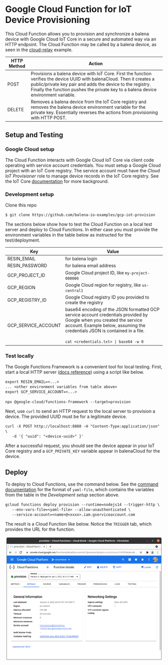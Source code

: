 # Google Cloud Function for IoT Device Provisioning

This Cloud Function allows you to provision and synchronize a balena device with Google Cloud IoT Core in a secure and automated way via an HTTP endpoint. The Cloud Function may be called by a balena device, as seen in the [cloud-relay](https://github.com/balena-io-examples/cloud-relay) example.

| HTTP Method | Action |
|-------------|--------|
| POST | Provisions a balena device with IoT Core. First the function verifies the device UUID with balenaCloud. Then it creates a public/private key pair and adds the device to the registry. Finally the function pushes the private key to a balena device environment variable. |
| DELETE | Removes a balena device from the IoT Core registry and removes the balena device environment variable for the private key. Essentially reverses the actions from provisioning with HTTP POST. |

## Setup and Testing
### Google Cloud setup
The Cloud Function interacts with Google Cloud IoT Core via client code operating with service account credentials. You must setup a Google Cloud project with an IoT Core registry. The service account must have the *Cloud IoT Provisioner* role to manage device records in the IoT Core registry. See the IoT Core [documentation](https://cloud.google.com/iot/docs/how-tos) for more background.

### Development setup
Clone this repo
```
$ git clone https://github.com/balena-io-examples/gcp-iot-provision
```

The sections below show how to test the Cloud Function on a local test server and deploy to Cloud Functions. In either case you must provide the environment variables in the table below as instructed for the test/deployment.

| Key         |    Value    |
|-------------|-------------|
| RESIN_EMAIL | for balena login |
| RESIN_PASSWORD | for balena email address |
| GCP_PROJECT_ID | Google Cloud project ID, like `my-project-000000`|
| GCP_REGION | Google Cloud region for registry, like `us-central1` |
| GCP_REGISTRY_ID | Google Cloud registry ID you provided to create the registry |
| GCP_SERVICE_ACCOUNT |base64 encoding of the JSON formatted GCP service account credentials provided by Google when you created the service account. Example below, assuming the credentials JSON is contained in a file.<br><br>`cat <credentials.txt> \| base64 -w 0` |


### Test locally
The Google Functions Framework is a convenient tool for local testing. 
First, start a local HTTP server ([docs reference](https://cloud.google.com/functions/docs/running/function-frameworks)) using a script like below.

```
export RESIN_EMAIL=<...>
... <other environment variables from table above>
export GCP_SERVICE_ACCOUNT=<...>

npx @google-cloud/functions-framework --target=provision
```

Next, use `curl` to send an HTTP request to the local server to provision a device. The provided UUID must be for a legitimate device.

```
curl -X POST http://localhost:8080 -H "Content-Type:application/json" \
   -d '{ "uuid": "<device-uuid>" }'
```

After a successful request, you should see the device appear in your IoT Core registry and a `GCP_PRIVATE_KEY` variable appear in balenaCloud for the device.

## Deploy
To deploy to Cloud Functions, use the command below. See the [command documentation](https://cloud.google.com/sdk/gcloud/reference/functions/deploy) for the format of `yaml-file`, which contains the variables from the table in the *Development setup* section above.

```
gcloud functions deploy provision --runtime=nodejs14 --trigger-http \
   --env-vars-file=<yaml-file> --allow-unauthenticated \
   --service-account=<name>@<xxxx>.iam.gserviceaccount.com
```

The result is a Cloud Function like below. Notice the `TRIGGER` tab, which provides the URL for the function.

![Alt text](docs/cloud-function.png)
